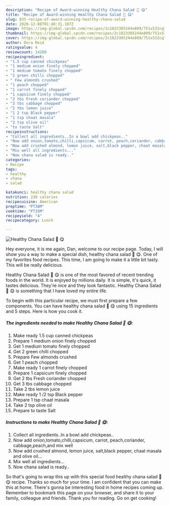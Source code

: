 ```yaml
---
description: "Recipe of Award-winning Healthy Chana Salad 🥗 😋"
title: "Recipe of Award-winning Healthy Chana Salad 🥗 😋"
slug: 835-recipe-of-award-winning-healthy-chana-salad
date: 2020-12-08T01:40:31.107Z
image: https://img-global.cpcdn.com/recipes/2c1823305244e809/751x532cq70/healthy-chana-salad-🥗-😋-recipe-main-photo.jpg
thumbnail: https://img-global.cpcdn.com/recipes/2c1823305244e809/751x532cq70/healthy-chana-salad-🥗-😋-recipe-main-photo.jpg
cover: https://img-global.cpcdn.com/recipes/2c1823305244e809/751x532cq70/healthy-chana-salad-🥗-😋-recipe-main-photo.jpg
author: Dora Reid
ratingvalue: 4
reviewcount: 14209
recipeingredient:
- "1.5 cup canned chickpeas"
- "1 medium onion finely chopped"
- "1 medium tomato finely chopped"
- "2 green chilli chopped"
- " Few almonds crushed"
- "1 peach chopped"
- "1 carrot finely chopped"
- "1 capsicum finely chopped"
- "2 tbs Fresh coriander chopped"
- "3 tbs cabbage chopped"
- "2 tbs lemon juice"
- "1 2 tsp Black pepper"
- "1 tsp chaat masala"
- "2 tsp olive oil"
- "to taste Salt"
recipeinstructions:
- "Collect all ingredients..In a bowl add chickpeas.."
- "Now add onion,tomato,chilli,capsicum, carrot, peach,coriander, cabbage,peach,and mix well"
- "Now add crushed almond, lemon juice, salt,black pepper, chaat masala and olive oil..."
- "Mix well all ingredients..."
- "Now chana salad is ready.."
categories:
- Recipe
tags:
- healthy
- chana
- salad

katakunci: healthy chana salad 
nutrition: 238 calories
recipecuisine: American
preptime: "PT38M"
cooktime: "PT35M"
recipeyield: "4"
recipecategory: Lunch

---
```



![Healthy Chana Salad 🥗 😋](https://img-global.cpcdn.com/recipes/2c1823305244e809/751x532cq70/healthy-chana-salad-🥗-😋-recipe-main-photo.jpg)

Hey everyone, it is me again, Dan, welcome to our recipe page. Today, I will show you a way to make a special dish, healthy chana salad 🥗 😋. One of my favorites food recipes. This time, I am going to make it a little bit tasty. This will be really delicious.



Healthy Chana Salad 🥗 😋 is one of the most favored of recent trending foods in the world. It is enjoyed by millions daily. It is simple, it's quick, it tastes delicious. They're nice and they look fantastic. Healthy Chana Salad 🥗 😋 is something that I have loved my entire life.


To begin with this particular recipe, we must first prepare a few components. You can have healthy chana salad 🥗 😋 using 15 ingredients and 5 steps. Here is how you cook it.

<!--inarticleads1-->

##### The ingredients needed to make Healthy Chana Salad 🥗 😋:

1. Make ready 1.5 cup canned chickpeas
1. Prepare 1 medium onion finely chopped
1. Get 1 medium tomato finely chopped
1. Get 2 green chilli chopped
1. Prepare  Few almonds crushed
1. Get 1 peach chopped
1. Make ready 1 carrot finely chopped
1. Prepare 1 capsicum finely chopped
1. Get 2 tbs Fresh coriander chopped
1. Get 3 tbs cabbage chopped
1. Take 2 tbs lemon juice
1. Make ready 1 /2 tsp Black pepper
1. Prepare 1 tsp chaat masala
1. Take 2 tsp olive oil
1. Prepare to taste Salt




<!--inarticleads2-->

##### Instructions to make Healthy Chana Salad 🥗 😋:

1. Collect all ingredients..In a bowl add chickpeas..
1. Now add onion,tomato,chilli,capsicum, carrot, peach,coriander, cabbage,peach,and mix well
1. Now add crushed almond, lemon juice, salt,black pepper, chaat masala and olive oil...
1. Mix well all ingredients...
1. Now chana salad is ready..




So that's going to wrap this up with this special food healthy chana salad 🥗 😋 recipe. Thanks so much for your time. I am confident that you can make this at home. There's gonna be interesting food in home recipes coming up. Remember to bookmark this page on your browser, and share it to your family, colleague and friends. Thank you for reading. Go on get cooking!
